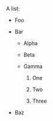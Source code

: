 A list:

  - Foo

  - Bar

      - Alpha

      - Beta

      - Gamma

         1. One

         2. Two

         3. Three

  - Baz
